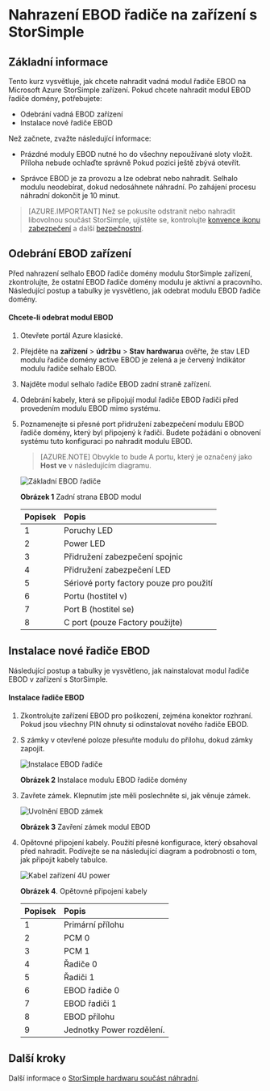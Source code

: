 <properties 
   pageTitle="Nahrazení řadiči StorSimple EBOD | Microsoft Azure"
   description="Vysvětluje, jak odebrat a nahradit jednu nebo obě řadiče EBOD na StorSimple 8600 zařízení."
   services="storsimple"
   documentationCenter=""
   authors="alkohli"
   manager="carmonm"
   editor="" />
<tags 
   ms.service="storsimple"
   ms.devlang="NA"
   ms.topic="article"
   ms.tgt_pltfrm="NA"
   ms.workload="TBD"
   ms.date="08/17/2016"
   ms.author="alkohli" />

# <a name="replace-an-ebod-controller-on-your-storsimple-device"></a>Nahrazení EBOD řadiče na zařízení s StorSimple

## <a name="overview"></a>Základní informace

Tento kurz vysvětluje, jak chcete nahradit vadná modul řadiče EBOD na Microsoft Azure StorSimple zařízení. Pokud chcete nahradit modul EBOD řadiče domény, potřebujete:

- Odebrání vadná EBOD zařízení
- Instalace nové řadiče EBOD

Než začnete, zvažte následující informace:

- Prázdné moduly EBOD nutné ho do všechny nepoužívané sloty vložit. Příloha nebude ochlaďte správně Pokud pozici ještě zbývá otevřít.

- Správce EBOD je za provozu a lze odebrat nebo nahradit. Selhalo modulu neodebírat, dokud nedosáhnete náhradní. Po zahájení procesu náhradní dokončit je 10 minut.

>[AZURE.IMPORTANT] Než se pokusíte odstranit nebo nahradit libovolnou součást StorSimple, ujistěte se, kontrolujte [konvence ikonu zabezpečení](storsimple-safety.md#safety-icon-conventions) a další [bezpečnostní](storsimple-safety.md).

## <a name="remove-an-ebod-controller"></a>Odebrání EBOD zařízení

Před nahrazení selhalo EBOD řadiče domény modulu StorSimple zařízení, zkontrolujte, že ostatní EBOD řadiče domény modulu je aktivní a pracovního. Následující postup a tabulky je vysvětleno, jak odebrat modulu EBOD řadiče domény.

#### <a name="to-remove-an-ebod-module"></a>Chcete-li odebrat modul EBOD

1. Otevřete portál Azure klasické.

2. Přejděte na **zařízení** > **údržbu** > **Stav hardwaru**a ověřte, že stav LED modulu řadiče domény active EBOD je zelená a je červený Indikátor modulu řadiče selhalo EBOD.

3. Najděte modul selhalo řadiče EBOD zadní straně zařízení.

4. Odebrání kabely, která se připojují modul řadiče EBOD řadiči před provedením modulu EBOD mimo systému.

5. Poznamenejte si přesné port přidružení zabezpečení modulu EBOD řadiče domény, který byl připojený k řadiči. Budete požádáni o obnovení systému tuto konfiguraci po nahradit modulu EBOD. 

    >[AZURE.NOTE] Obvykle to bude A portu, který je označený jako **Host ve** v následujícím diagramu.

    ![Základní EBOD řadiče](./media/storsimple-ebod-controller-replacement/IC741049.png)

     **Obrázek 1** Zadní strana EBOD modul

  	|Popisek|Popis|
  	|:----|:----------|
  	|1|Poruchy LED|
  	|2|Power LED|
  	|3|Přidružení zabezpečení spojnic|
  	|4|Přidružení zabezpečení LED|
  	|5|Sériové porty factory pouze pro použití|
  	|6|Portu (hostitel v)|
  	|7|Port B (hostitel se)|
  	|8|C port (pouze Factory použijte)|

## <a name="install-a-new-ebod-controller"></a>Instalace nové řadiče EBOD

Následující postup a tabulky je vysvětleno, jak nainstalovat modul řadiče EBOD v zařízení s StorSimple.

#### <a name="to-install-an-ebod-controller"></a>Instalace řadiče EBOD

1. Zkontrolujte zařízení EBOD pro poškození, zejména konektor rozhraní. Pokud jsou všechny PIN ohnuty si odinstalovat nového řadiče EBOD.

2. S zámky v otevřené poloze přesuňte modulu do přílohu, dokud zámky zapojit.

    ![Instalace EBOD řadiče](./media/storsimple-ebod-controller-replacement/IC741050.png)

    **Obrázek 2**  Instalace modulu EBOD řadiče domény

3. Zavřete zámek. Klepnutím jste měli poslechněte si, jak věnuje zámek.

    ![Uvolnění EBOD zámek](./media/storsimple-ebod-controller-replacement/IC741047.png)

    **Obrázek 3**  Zavření zámek modul EBOD

4. Opětovné připojení kabely. Použití přesné konfigurace, který obsahoval před nahradit. Podívejte se na následující diagram a podrobnosti o tom, jak připojit kabely tabulce.

    ![Kabel zařízení 4U power](./media/storsimple-ebod-controller-replacement/IC770723.png)

    **Obrázek 4**. Opětovné připojení kabely

  	|Popisek|Popis|
  	|:----|:----------|
  	|1|Primární přílohu|
  	|2|PCM 0|
  	|3|PCM 1|
  	|4|Řadiče 0|
  	|5|Řadiči 1|
  	|6|EBOD řadiče 0|
  	|7|EBOD řadiči 1|
  	|8|EBOD přílohu|
  	|9|Jednotky Power rozdělení.|

## <a name="next-steps"></a>Další kroky

Další informace o [StorSimple hardwaru součást náhradní](storsimple-hardware-component-replacement.md).
